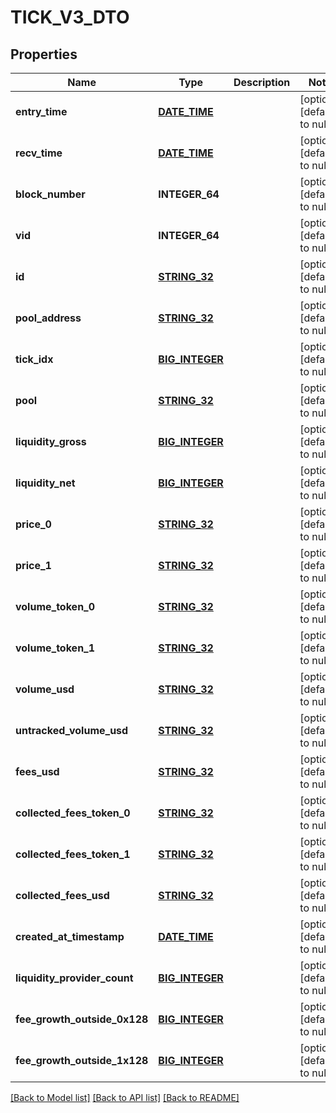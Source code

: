 # TICK_V3_DTO

## Properties
Name | Type | Description | Notes
------------ | ------------- | ------------- | -------------
**entry_time** | [**DATE_TIME**](DATE_TIME.md) |  | [optional] [default to null]
**recv_time** | [**DATE_TIME**](DATE_TIME.md) |  | [optional] [default to null]
**block_number** | **INTEGER_64** |  | [optional] [default to null]
**vid** | **INTEGER_64** |  | [optional] [default to null]
**id** | [**STRING_32**](STRING_32.md) |  | [optional] [default to null]
**pool_address** | [**STRING_32**](STRING_32.md) |  | [optional] [default to null]
**tick_idx** | [**BIG_INTEGER**](BigInteger.md) |  | [optional] [default to null]
**pool** | [**STRING_32**](STRING_32.md) |  | [optional] [default to null]
**liquidity_gross** | [**BIG_INTEGER**](BigInteger.md) |  | [optional] [default to null]
**liquidity_net** | [**BIG_INTEGER**](BigInteger.md) |  | [optional] [default to null]
**price_0** | [**STRING_32**](STRING_32.md) |  | [optional] [default to null]
**price_1** | [**STRING_32**](STRING_32.md) |  | [optional] [default to null]
**volume_token_0** | [**STRING_32**](STRING_32.md) |  | [optional] [default to null]
**volume_token_1** | [**STRING_32**](STRING_32.md) |  | [optional] [default to null]
**volume_usd** | [**STRING_32**](STRING_32.md) |  | [optional] [default to null]
**untracked_volume_usd** | [**STRING_32**](STRING_32.md) |  | [optional] [default to null]
**fees_usd** | [**STRING_32**](STRING_32.md) |  | [optional] [default to null]
**collected_fees_token_0** | [**STRING_32**](STRING_32.md) |  | [optional] [default to null]
**collected_fees_token_1** | [**STRING_32**](STRING_32.md) |  | [optional] [default to null]
**collected_fees_usd** | [**STRING_32**](STRING_32.md) |  | [optional] [default to null]
**created_at_timestamp** | [**DATE_TIME**](DATE_TIME.md) |  | [optional] [default to null]
**liquidity_provider_count** | [**BIG_INTEGER**](BigInteger.md) |  | [optional] [default to null]
**fee_growth_outside_0x128** | [**BIG_INTEGER**](BigInteger.md) |  | [optional] [default to null]
**fee_growth_outside_1x128** | [**BIG_INTEGER**](BigInteger.md) |  | [optional] [default to null]

[[Back to Model list]](../README.md#documentation-for-models) [[Back to API list]](../README.md#documentation-for-api-endpoints) [[Back to README]](../README.md)


